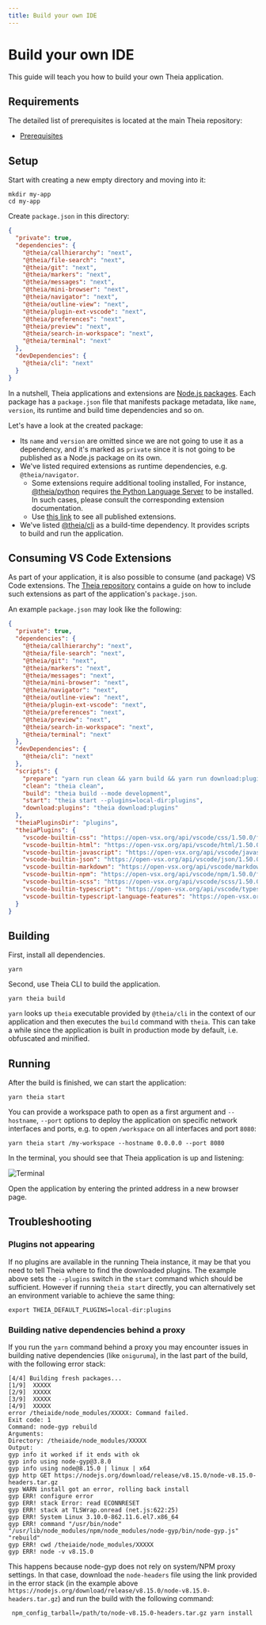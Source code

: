 ```yaml
---
title: Build your own IDE
---
```



# Build your own IDE

This guide will teach you how to build your own Theia application.

## Requirements

The detailed list of prerequisites is located at the main Theia repository:
- [Prerequisites](https://github.com/eclipse-theia/theia/blob/master/doc/Developing.md#prerequisites)

## Setup

Start with creating a new empty directory and moving into it:

    mkdir my-app
    cd my-app

Create `package.json` in this directory:

```json
{
  "private": true,
  "dependencies": {
    "@theia/callhierarchy": "next",
    "@theia/file-search": "next",
    "@theia/git": "next",
    "@theia/markers": "next",
    "@theia/messages": "next",
    "@theia/mini-browser": "next",
    "@theia/navigator": "next",
    "@theia/outline-view": "next",
    "@theia/plugin-ext-vscode": "next",
    "@theia/preferences": "next",
    "@theia/preview": "next",
    "@theia/search-in-workspace": "next",
    "@theia/terminal": "next"
  },
  "devDependencies": {
    "@theia/cli": "next"
  }
}
```

In a nutshell, Theia applications and extensions are [Node.js packages](https://nodesource.com/blog/the-basics-of-package-json-in-node-js-and-npm/). Each package has a `package.json` file that manifests package metadata,
like `name`, `version`, its runtime and build time dependencies and so on.

Let's have a look at the created package:
  - Its `name` and `version` are omitted since we are not going to use it as a dependency, and
    it's marked as `private` since it is not going to be published as a Node.js package on its own.
  - We've listed required extensions as runtime dependencies, e.g. `@theia/navigator`.
    - Some extensions require additional tooling installed,
    For instance, [@theia/python](https://www.npmjs.com/package/@theia/python) requires
    [the Python Language Server](https://github.com/palantir/python-language-server) to be installed.
    In such cases, please consult the corresponding extension documentation.
    - Use [this link](https://www.npmjs.com/search?q=keywords:theia-extension) to see all published extensions.
  - We've listed [@theia/cli](https://www.npmjs.com/package/@theia/cli) as a build-time dependency. It provides scripts to build and run the application.

## Consuming VS Code Extensions

As part of your application, it is also possible to consume (and package) VS Code extensions.
The [Theia repository](https://github.com/eclipse-theia/theia/wiki/Consuming-Builtin-and-External-VS-Code-Extensions) contains a guide on how to
include such extensions as part of the application's `package.json`.

An example `package.json` may look like the following:

```json
{
  "private": true,
  "dependencies": {
    "@theia/callhierarchy": "next",
    "@theia/file-search": "next",
    "@theia/git": "next",
    "@theia/markers": "next",
    "@theia/messages": "next",
    "@theia/mini-browser": "next",
    "@theia/navigator": "next",
    "@theia/outline-view": "next",
    "@theia/plugin-ext-vscode": "next",
    "@theia/preferences": "next",
    "@theia/preview": "next",
    "@theia/search-in-workspace": "next",
    "@theia/terminal": "next"
  },
  "devDependencies": {
    "@theia/cli": "next"
  },
  "scripts": {
    "prepare": "yarn run clean && yarn build && yarn run download:plugins",
    "clean": "theia clean",
    "build": "theia build --mode development",
    "start": "theia start --plugins=local-dir:plugins",
    "download:plugins": "theia download:plugins"
  },
  "theiaPluginsDir": "plugins",
  "theiaPlugins": {
    "vscode-builtin-css": "https://open-vsx.org/api/vscode/css/1.50.0/file/vscode.css-1.50.0.vsix",
    "vscode-builtin-html": "https://open-vsx.org/api/vscode/html/1.50.0/file/vscode.html-1.50.0.vsix",
    "vscode-builtin-javascript": "https://open-vsx.org/api/vscode/javascript/1.50.0/file/vscode.javascript-1.50.0.vsix",
    "vscode-builtin-json": "https://open-vsx.org/api/vscode/json/1.50.0/file/vscode.json-1.50.0.vsix",
    "vscode-builtin-markdown": "https://open-vsx.org/api/vscode/markdown/1.50.0/file/vscode.markdown-1.50.0.vsix",
    "vscode-builtin-npm": "https://open-vsx.org/api/vscode/npm/1.50.0/file/vscode.npm-1.50.0.vsix",
    "vscode-builtin-scss": "https://open-vsx.org/api/vscode/scss/1.50.0/file/vscode.scss-1.50.0.vsix",
    "vscode-builtin-typescript": "https://open-vsx.org/api/vscode/typescript/1.50.0/file/vscode.typescript-1.50.0.vsix",
    "vscode-builtin-typescript-language-features": "https://open-vsx.org/api/vscode/typescript-language-features/1.45.1/file/vscode.typescript-language-features-1.45.1.vsix"
  }
}
```

## Building

First, install all dependencies.

    yarn

Second, use Theia CLI to build the application.

    yarn theia build

`yarn` looks up `theia` executable provided by `@theia/cli` in the context of our application
and then executes the `build` command with `theia`.
This can take a while since the application is built in production mode by default,
i.e. obfuscated and minified.

## Running

After the build is finished, we can start the application:

    yarn theia start

You can provide a workspace path to open as a first argument
and `--hostname`, `--port` options to deploy the application on specific network interfaces and ports,
e.g. to open `/workspace` on all interfaces and port `8080`:

    yarn theia start /my-workspace --hostname 0.0.0.0 --port 8080

In the terminal, you should see that Theia application is up and listening:

<img class="doc-image" src="/docs-terminal.png" alt="Terminal" style="max-width: 750px">

Open the application by entering the printed address in a new browser page.

## Troubleshooting

### Plugins not appearing

If no plugins are available in the running Theia instance, it may be that you need to tell Theia where to find the downloaded plugins.
The example above sets the `--plugins` switch in the `start` command which should be sufficient.
However if running `theia start` directly, you can alternatively set an environment variable to achieve the same thing:

    export THEIA_DEFAULT_PLUGINS=local-dir:plugins

### Building native dependencies behind a proxy

If you run the `yarn` command behind a proxy you may encounter issues in building native dependencies (like `oniguruma`), in the last part of the build, with the following error stack:

    [4/4] Building fresh packages...
    [1/9]  XXXXX
    [2/9]  XXXXX
    [3/9]  XXXXX
    [4/9]  XXXXX
    error /theiaide/node_modules/XXXXX: Command failed.
    Exit code: 1
    Command: node-gyp rebuild
    Arguments:
    Directory: /theiaide/node_modules/XXXXX
    Output:
    gyp info it worked if it ends with ok
    gyp info using node-gyp@3.8.0
    gyp info using node@8.15.0 | linux | x64
    gyp http GET https://nodejs.org/download/release/v8.15.0/node-v8.15.0-headers.tar.gz
    gyp WARN install got an error, rolling back install
    gyp ERR! configure error
    gyp ERR! stack Error: read ECONNRESET
    gyp ERR! stack at TLSWrap.onread (net.js:622:25)
    gyp ERR! System Linux 3.10.0-862.11.6.el7.x86_64
    gyp ERR! command "/usr/bin/node" "/usr/lib/node_modules/npm/node_modules/node-gyp/bin/node-gyp.js" "rebuild"
    gyp ERR! cwd /theiaide/node_modules/XXXXX
    gyp ERR! node -v v8.15.0

This happens because node-gyp does not rely on system/NPM proxy settings. In that case, download the `node-headers` file using the link provided in the error stack
(in the example above `https://nodejs.org/download/release/v8.15.0/node-v8.15.0-headers.tar.gz`) and run the build with the following command:

     npm_config_tarball=/path/to/node-v8.15.0-headers.tar.gz yarn install

